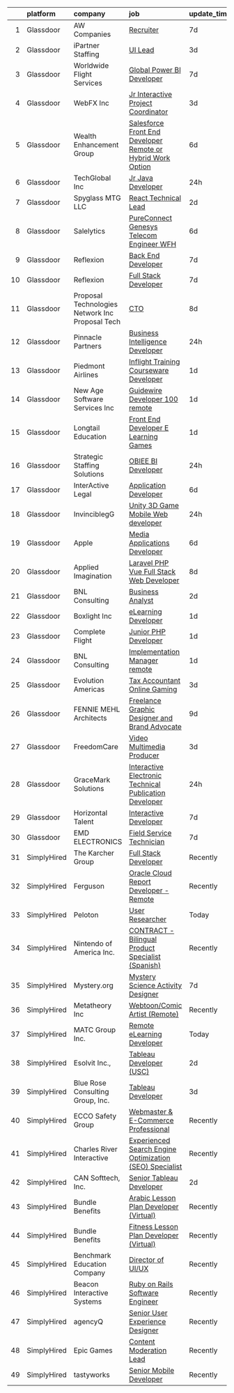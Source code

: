 

|    | platform    | company                                            | job                                                                                                                                                                                                                                                                                                                                                                                                                                                                                                                                                                                                                                                                                                                                                                                                                                                                                                                                                                                                                                                                                                                                                                                                                                                                                                                                            | update_time   | location                 |
|---:|:------------|:---------------------------------------------------|:-----------------------------------------------------------------------------------------------------------------------------------------------------------------------------------------------------------------------------------------------------------------------------------------------------------------------------------------------------------------------------------------------------------------------------------------------------------------------------------------------------------------------------------------------------------------------------------------------------------------------------------------------------------------------------------------------------------------------------------------------------------------------------------------------------------------------------------------------------------------------------------------------------------------------------------------------------------------------------------------------------------------------------------------------------------------------------------------------------------------------------------------------------------------------------------------------------------------------------------------------------------------------------------------------------------------------------------------------|:--------------|:-------------------------|
|  1 | Glassdoor   | AW Companies                                       | [Recruiter](https://www.glassdoor.com/partner/jobListing.htm?pos=123&ao=1110586&s=58&guid=000001814c5d236c808eb88cb14d63b5&src=GD_JOB_AD&t=SR&vt=w&ea=1&cs=1_c35db8f8&cb=1654843581682&jobListingId=1007913521738&cpc=AD396490361E83B7&jrtk=3-0-1g565q8slr18u801-1g565q8t2mfra800-01fb081bfc80a8f3--6NYlbfkN0BJyT-1zDomfhAot0Q55yGDmv4H694C53pWRyrw8nEhT59BuYBnwzSFy-M2G_iknLOF7mE9EmE4c4LVjgthyMuA9md4UwcLawQRyqhqwZPXzWZXsUCXd9FffltNPwN0x3V7G2UAF19FI_GVEZBhFkSlu7C43E6VZRPppmR_I532iDz_6eTRl472Ajas-G3frTg_9nv-WwPkugUKC_KKIy6Pft-5JlAxuEopKJwr_4AG3v4nFYwGukCwAx16nO2Xb5rh10FPadQkNv-v-BRf21cyQLoIHuFnF97HPvec11c9qd6-X8qin1b6zTW_bJXPHUKCbnk99uRA4ui1MWco6D411ycNfqaxlYN8RGVdCi0x57JjlLpznW_gmUE8dMncOub4bJAXolrKqJuEW8rKczgKpVk5y76MlWMpNTOeZITCIu_--p8GZnKP0olytiZGq9r_S0jjL7DJQU1vcHZ2go73mieQPOxyu1wTZ5RTpZNpzprfUS_nr8YC)                                                                                                                                                                                                                                                                                                                                                                                                                                                                                                           | 7d            | Edina, MN                |
|  2 | Glassdoor   | iPartner Staffing                                  | [UI Lead](https://www.glassdoor.com/partner/jobListing.htm?pos=119&ao=1110586&s=58&guid=000001814c5d236c808eb88cb14d63b5&src=GD_JOB_AD&t=SR&vt=w&ea=1&cs=1_1b900d44&cb=1654843581682&jobListingId=1007920739618&cpc=FB7E4A1762AE5BEC&jrtk=3-0-1g565q8slr18u801-1g565q8t2mfra800-97ca674ef347cab0--6NYlbfkN0B-EimVQqTc2tFIV6vuu5Q2yMpllFPYuV8Iz2jCwgQfkw-l4YPp5GzHKH7Tz3sIsloMCPDl7xEbhyUty-bqmeEVRijf3D4KasROnH7706eWL7-ejOnMaYU4HGEcZQcsfPDG7FgWZuuopC5_RHqHWiVUfA2lhb--Ta7vkmjWGKKm3lauOji-qwubMOd8cZq-HsYiAjqJsczsq9HXGV-UjqXqFbZ_DrF97UiLWBk0c-fXqwom7f_sQoAx3LnW4xNSO5AJpLnrb67AlIOQ6jg1hKLs2BkZC9ikTg6gD_s2TBXJ-Km1yCOJzpPR9AvJu9Vwd4pz8FfvD7U5bZqmFse_TM6KIiiNcFQDE97_iszYyoPqHkSHxivr99FElOlyqAZ3V6vVAKS3tM7RMwrEMnN2izoJ-SMOWNSUUYx51sJs6k67CwZj3iFKSD0KVhdLHAllVD-iBiYs6N1bkTnE7PcwykP9Bgbhqh0esprShGdVicMNbmwqq61vdZkpIs6jxCRgx8u6f0xnscRoKg%3D%3D)                                                                                                                                                                                                                                                                                                                                                                                                                                                                                 | 3d            | Remote                   |
|  3 | Glassdoor   | Worldwide Flight Services                          | [Global Power BI Developer](https://www.glassdoor.com/partner/jobListing.htm?pos=121&ao=1110586&s=58&guid=000001814c5d236c808eb88cb14d63b5&src=GD_JOB_AD&t=SR&vt=w&ea=1&cs=1_d92de8ac&cb=1654843581682&jobListingId=1007913809101&cpc=DE56C24FF6DEC286&jrtk=3-0-1g565q8slr18u801-1g565q8t2mfra800-3551435e9a443746--6NYlbfkN0DlNXR7iZHEEVq9fvtKVQQLc88q0RD5VoHWJ6YGqchaPItLzmydZ85ZdlXhxXwSDeVQ5jyohUKO8EaWR7s_iFvQP1vfWxufg-p8kSeRLIA3cgXVuoumyf8e6sqaOO9h9tVQzkgtX5q4hJoiuWQqKb4v0hFDiciowA2DZZYAzmrmbLl4PwqCTAajMHURBZ98-CV0Us8fOUjjHp0vc4RNbQQwCPqoimPggP_c52czu07HAyzklpXR-DOIf8xKft9aOyD093_QLh-xUsV80OVOUJLgWOjv8DfiVrLgklxI-4nhn7iXdVXD4n3-kYeMGSDWFjffuWYsJQFd9q7u1-Oiiad4tRC4ajN3gvWt8EPz80y09DnVa6vZrPyU1hPBQDrPi_1R9aV8fIUmEXJIzpwAY8LOgSCOIFb2WFNGi3E7c1BUPn6AM97kFNxl2GRDicBY86npyGXFkTXAoRykV3H_KA7uA_5GDk9Rod_10OOiWi6zFISfa4hWbatllcKKoU4jXTa6Wh-Cs7lTTQ%3D%3D)                                                                                                                                                                                                                                                                                                                                                                                                                                                               | 7d            | United States            |
|  4 | Glassdoor   | WebFX  Inc                                         | [Jr  Interactive Project Coordinator](https://www.glassdoor.com/partner/jobListing.htm?pos=115&ao=1110586&s=58&guid=000001814c5d236c808eb88cb14d63b5&src=GD_JOB_AD&t=SR&vt=w&cs=1_707281e0&cb=1654843581680&jobListingId=1007920957207&cpc=92BEE8AC7E71C1CB&jrtk=3-0-1g565q8slr18u801-1g565q8t2mfra800-797409945404ff11--6NYlbfkN0AA3uNcJ0aeXBAdVd1dUlJvZjHaUXbbC2QUFGJChoFW7xEU327m6es5Xqq5xKl_2TxwTAHTKv5sUENpPvaJxB-mUoYIJcAzFTPNXVwzI0Gd1MZlPFI6vGK5mAnmP8Kl7Ma-v9ri1ostWmqXfOzOItsePyg1mgAHpRxEMZEdgyP9TWs3lfmNL_PBwM11sY3D7_wEliLeRtiid75Xk0iNoNc-c_6B1_zjupPuQ963m8d1v3Z2zBK8PFZATUyZbb4RwNT2PmpgrCDudw875302gobgzFiHF805PvY35DrsNUVtIpjt20S1DFodxrZCXMyrVoglgsZZ4c5jfgywGptCIF_XR5sbFkkSGfL6GWnO8RLJaK-ugX4fdQ5EHg3YFaPKO7LR79dgzEq2Hbt6jvmSge0laBjF3QBLrKCYsHvmEoWoib7ToHlKgi00j1VgtLNQH6MMqt3U9Jz5LNjSM_L-iSCI58TugfjMXaoDkGhKOsQ6JB0VCZaaCitYe-oLNFQJ_-GxbVQ8kyJTnZIlV7NSq8EWb-L37F7ei8v8lGrhaX-GwMycakoNbyYMMFaGz4dOMyutsGvWJPBlcPadjPizBB-g)                                                                                                                                                                                                                                                                                                                                                                                      | 3d            | Harrisburg, PA           |
|  5 | Glassdoor   | Wealth Enhancement Group                           | [Salesforce Front End Developer  Remote or Hybrid Work Option ](https://www.glassdoor.com/partner/jobListing.htm?pos=127&ao=1110586&s=58&guid=000001814c5d236c808eb88cb14d63b5&src=GD_JOB_AD&t=SR&vt=w&ea=1&cs=1_4da0952e&cb=1654843581682&jobListingId=1007915736622&cpc=4F748F1840550ABC&jrtk=3-0-1g565q8slr18u801-1g565q8t2mfra800-0ccc1cf0bafe88e9--6NYlbfkN0D6woh6lFYKyivXHV62vzuzvYTPrX3VFjDhMMqA7YWkr4Gv83HeQTP3icpOIR_rg0H3C9TEu5wyQwFx1Aki4gDl2IygzcdcWmTTuhbxdfJSJ9Pk7Brw-7KW2wGssBvC1NdPbdLTbbDGJSR1TDY7M1O_vchpA5R4SFOSBFfshzd07z7v_cHl4nswqDvjdW3AHyIQDcBI383MFSz1h_d9-Upg5pnjgmnOg_olq6kZaNDgaTBxfX0OL2hTAlx7JBfG3JHKD7gB-Kx7_MuS6unPPgQJA2I8DKTu1H-dx6_HqCAE2op36z4FGRy9UNr0LLeNWieOZB5OJsB4mrFPY1uhG98InLsM0wf7bH_N-adpXZjNNmCDCRK_F_lWJsij2Tpt0HtGQrKkHawaLUrfO2ftqTcoXni7wQtg8WqlJkBK2GLRYMFAvsKqUVSGU7bzZOP8K-H_q1BYjHXaN8hs52NrkyiF2fkllAKW2SjHczvlSqj3r3uCuJoSY_KC6UIUOqv9W0zeTNXW84f-LqVgLe8ZGWhODKuPpPOQ5J5ocm_OU-9hHQ%3D%3D)                                                                                                                                                                                                                                                                                                                                                                                           | 6d            | Plymouth, MN             |
|  6 | Glassdoor   | TechGlobal  Inc                                    | [Jr  Java Developer](https://www.glassdoor.com/partner/jobListing.htm?pos=126&ao=1110586&s=58&guid=000001814c5d236c808eb88cb14d63b5&src=GD_JOB_AD&t=SR&vt=w&ea=1&cs=1_50f7d091&cb=1654843581682&jobListingId=1007929309014&cpc=3DB599BF2F4828F0&jrtk=3-0-1g565q8slr18u801-1g565q8t2mfra800-65004001ddacaed1--6NYlbfkN0C-q6iYe66_FLQy3U-sZg-V_VpG3fQBKf_hrSCPEHFKv3DtpHCCWyd_ALlnLXUaebrYZfbf66vD25OD_n5n0M0o8n1VKLxFiOOdzupOky8GPjU2VkAxrDVqqvZJ2TFvCxssQbY-oFDByT6O0emYP8uxJv-4ht7Y_Skr8nqL7AgEqi7R9ezjzOLeGTxi5jcdh108mpYHTXAc1L9qVIp3psHxY-8mpcxmEgvFFE4PTLD8NwD2F6CyTGxm7ZUfBO2y1A2gbNYzP5gqDDWsqo0qTuthT4JgPL7ThKOVkeT5tAD5hMFC3w8-IFdR-7zp0AiSQ97GphJ8szYCBtCrHszy8maCZX4WZkgDsD6dIoOsbFWEcLUAZvjzk323WK92KWXvlHyEj3Z0RSNOjSRjpQI-i44x-1w32lNd2ZN1i0WErYphc0fFMDBCxeTBEHDcc4n5enWoORDmo8gIje6e95FBPE248UeVPErDoZh_3E7pK4ob82NaNPst3j_e_M1UwKXQwIGah3ls5C1fRw%3D%3D)                                                                                                                                                                                                                                                                                                                                                                                                                                                                      | 24h           | Silver Spring, MD        |
|  7 | Glassdoor   | Spyglass MTG  LLC                                  | [React Technical Lead](https://www.glassdoor.com/partner/jobListing.htm?pos=107&ao=1110586&s=58&guid=000001814c5d236c808eb88cb14d63b5&src=GD_JOB_AD&t=SR&vt=w&ea=1&cs=1_b6809d41&cb=1654843581676&jobListingId=1007923327634&cpc=8638028904E281F4&jrtk=3-0-1g565q8slr18u801-1g565q8t2mfra800-3b0ea9b0b3c6b9ae--6NYlbfkN0APToHrk7ILONyRglvlT3LJMO76dZGJsKlG8WQjsY8Cq9XiAb7ktDbIRm1pjj_2H1yeFsiqhB_udNrOA4t11SWnzIjik_NJHiZ5qNchwzAWdbXMMtgEV0ocjP1S2Bl4DAcqchBFMkI94L6w9FkS66o4Js3igrjXIJUTv2EVF_EkfSRcnBgWkxzKooZJLof7PhTcV8nCZwUKvItG2NP5xgFJwZkdODUJQaEMhbltPG67OixjEnZmJQN1BUBx2vju4eu7j9F1iJq8bsMAN2W_eZxFZImgjKP-ofd2OlDS09gpUDPR6rfKeUZ7grjE_wdcVreqJ0gGs38wUinwaVBarvGvPQUz2SRhol3RwVkm29y2F5UhlcgUUVpBKymJ2jwjzMHStjmNWjVHkP77hnYi99HSFqgOYZTvvlkDjUoCeNgLuSnR4hliENqB1FfmDq_qnP8ZSZy8Py0gsf-ojih8FFxbZS3L7jVfKvg4CHpGyTOPfh6BfbVrjAM6tdhM9BJ7eZhJBUQ23WglLQ%3D%3D)                                                                                                                                                                                                                                                                                                                                                                                                                                                                    | 2d            | Remote                   |
|  8 | Glassdoor   | Salelytics                                         | [PureConnect Genesys   Telecom Engineer   WFH](https://www.glassdoor.com/partner/jobListing.htm?pos=111&ao=1110586&s=58&guid=000001814c5d236c808eb88cb14d63b5&src=GD_JOB_AD&t=SR&vt=w&ea=1&cs=1_1c7f617d&cb=1654843581679&jobListingId=1007915982880&cpc=C17E88BEEFAF6676&jrtk=3-0-1g565q8slr18u801-1g565q8t2mfra800-b080c40cfe7f17b1--6NYlbfkN0C9NsEFErnTeC7LttfR25Lep1_ucPnE1dn7A7vj3Nw5VtPipzamRltLtksEx0lgqsAJb8S_Emb9oAa8akyCm1uRfeaS9EdinAJkrJpHaLmuuwvci6cQvKN--ftwIlqJRqjV76glGlryyYJz5PY4ko1kiYdAtOxuAGFx9YbIVoiPN-YgghDBEB1BMsBsP-Nu8usV3j2Fufgt_L4VwMuErKwYjJEZe0Gtocy0J5Z3X64Cdo_eYUaxL9phWbUUptQ45LYckJzytOhMQ106sMSvrmnuIONTMq65TvEwwv_91VeeXy6lWwYRHjZ4YBShBGZm12_KjnXKKCe7bm2vkF2OcsPl4lRnYUz_4fGLnAhuNr-V1GbJEo1V4ZuuzVcQJuvkvQKM3tFtMZw1mgqYbyfS-aoOEafRMSbQoimCS5O5BEjW2lE2tmyfto94GKWEwS4QpNIK9XShNPmtTN4T1DLYH1aQ9Pb1BXUSGQfl35tOO3GApRb9jMTHPdOUivY32pc_A_F7KhYhu3J3vl5pqwkiDae3JAGS3TVuPZDxPJNGdY5G45wwK8CAylxl)                                                                                                                                                                                                                                                                                                                                                                                                        | 6d            | Texas                    |
|  9 | Glassdoor   | Reflexion                                          | [Back End Developer](https://www.glassdoor.com/partner/jobListing.htm?pos=106&ao=1110586&s=58&guid=000001814c5d236c808eb88cb14d63b5&src=GD_JOB_AD&t=SR&vt=w&cs=1_08c0a229&cb=1654843581676&jobListingId=1007914920753&cpc=9EDA28EADF1DF7F0&jrtk=3-0-1g565q8slr18u801-1g565q8t2mfra800-64f3ec5a006a25ef--6NYlbfkN0AZhccrYCUSJlZEde1UnGXnwlG1V9FU8luw-eezWnVYr9_1En6wc3mzyZXn6_Dj2AK1-YOqjfLCzMf-TLYp-UhUAHGwadT9p8CeC09swo6OVhvvcBo1Xc9inRwMUp-QTATb6wM3ykctVMo_eSIlXQ_IxX5PmPkdqMUNkebKquxIRxfqYM5RhK_uvL-uZ9pomGQ326zm0gUEGuO2YKhlvSIngpzkgoGbA8WilIK2KsuCNzMR7NYEhrIQwsalwxiUJHQYY1f1QhSNRbAIqENRicYTyykKCj4qXvm6PS4Ik0y0fMZjMvUS6Y_3edWMEnm2zAGFJaQNhWkJCSfy-lR1dCZLlbpJ_lZD3t4JyRS1TEGrXcFFFfE6Rc-lLFlbBHC3Ib5Tk4Bg0NqavuMeWE_kCZ0NdrWncpg9BQpceU6rpvJSVC5EYDkm-pm_xi5Gk6pVWHY%3D)                                                                                                                                                                                                                                                                                                                                                                                                                                                                                                                                                         | 7d            | Lancaster, PA            |
| 10 | Glassdoor   | Reflexion                                          | [Full Stack Developer](https://www.glassdoor.com/partner/jobListing.htm?pos=108&ao=1110586&s=58&guid=000001814c5d236c808eb88cb14d63b5&src=GD_JOB_AD&t=SR&vt=w&cs=1_af9e918c&cb=1654843581676&jobListingId=1007914920755&cpc=8A48E7D5890B96AC&jrtk=3-0-1g565q8slr18u801-1g565q8t2mfra800-67e4fdd39bff15c4--6NYlbfkN0AZhccrYCUSJlZEde1UnGXnwlG1V9FU8luw-eezWnVYr9_1En6wc3mzzqtSnv-4GpLxwcH31akk5faPLyjNmJbduIAfGjsk43GzdfOixoMLJxpXGhTXv0dva03SZHWagc8QrlRw6HF7t3i3Pbag-EQsHAe1k1M98B5HJqurwNlyQj1c9KfGJ7zLGUD1VywR72XlsuF1BFJDfxeggKGenwQjOvJAgMhDk7MRTkE1NZU022mgGAefJ4O18Rc4lOqHQO9j_mNQtKJ1HRioQgkob-eFx852uVH4tBiO-NPy15t3pj7Alyr2rZpgZiTC_QTkB0MVqzVxf31xWc5aVRIWfkyk4uTNCidrwphkz544rN4lOS_tVOZ7Ct5sSSPnCKAeB0jlkkDZcMpEBWSJH4o9vS7jx3u4_vnWWGe__BIcOLkK1sYDWAi5RjJtWhHyX7ns-xw%3D)                                                                                                                                                                                                                                                                                                                                                                                                                                                                                                                                                       | 7d            | Lancaster, PA            |
| 11 | Glassdoor   | Proposal Technologies Network  Inc   Proposal Tech | [CTO](https://www.glassdoor.com/partner/jobListing.htm?pos=103&ao=1110586&s=58&guid=000001814c5d236c808eb88cb14d63b5&src=GD_JOB_AD&t=SR&vt=w&ea=1&cs=1_b96e3f47&cb=1654843581676&jobListingId=1007910502265&cpc=0AD3DB1A95BF4639&jrtk=3-0-1g565q8slr18u801-1g565q8t2mfra800-ff016a607264e08f--6NYlbfkN0D4nuovUOU2dPryPr7-xanE7ZFWASvaSyNm3BqXIbrO0nDY8rIvRZx9k3Hk5-It0ewDe_dTgLhJGJyBUzGi8suw1yTW6jCjkDdIPAZGytLuX4sqtEIh9I0O3Ht17RxrsRtlIc49xXhnyU0rlxXD25hhcOvQ_XwRjLNMHs_wI3KeRO4NMKsYulTRtGujC25jcvtxZjSJl1Nk3aqLLBaZADRwIlnANUx3YTrdU5PAkCu3SXBLmGDe0WketPkpv1AMsaxQj2jFloIGpNgYHqV69BeTZOgHhkD2rNwA27ybYROe91pI1RCq3pvbXnIKO6F0RPWQ4Zm9s7EdKVrVSVWVh25m0f-H6elimbX7AbGBE24AxVlE4cQsW-ju-oex2km6ncmqMCpzk_vbpTjrUMKVxOZv-8pPn5c8osndrAWaOSpVKk8e1Fe4DELN9jsugTuA2bQk6kkdynIRSxLsYsNSc2YTkOwnyT7o2X-Tb4227EcIkw%3D%3D)                                                                                                                                                                                                                                                                                                                                                                                                                                                                                                                     | 8d            | San Diego, CA            |
| 12 | Glassdoor   | Pinnacle Partners                                  | [Business Intelligence Developer](https://www.glassdoor.com/partner/jobListing.htm?pos=110&ao=1110586&s=58&guid=000001814c5d236c808eb88cb14d63b5&src=GD_JOB_AD&t=SR&vt=w&ea=1&cs=1_2bafca02&cb=1654843581679&jobListingId=1007930048961&cpc=39721386339D0809&jrtk=3-0-1g565q8slr18u801-1g565q8t2mfra800-ac2540293b532ec5--6NYlbfkN0BhdO0Ncs0_rZX45kaA1IghdSc64QuX_nVTEEikuxIZE4gW7af1ZR6G5H6cy9DimTA7BnmjjRMO6KMt411FN69ZwdrQWNR6a21F-LSSCZjBTxFfWr6-0YqHz1zHnqA_z8Q6nfnRlkFhDdPyr-UZL3sKY67uRdlQjSns1hHUPcywbW2Y2skuUgJ6SJs7OlLM6O-ttt81BRkNsAZoWHJdAC63DwWSo9CZ7POl9yH0p_uMYSnhDWXu4W_rdXUNNvufTyuJcwsTc_QwxwKjADMU_W6XUST5_87iMzQWDRKyGLlNygHPjDeuVrpMQ3DiVIknfGkO4UM821JO3zQk1Y9IcXc87pN-Jl4ZkykweRdehQ2a4hhEaj6gBe0gE4wJMOspkuy-jmAabU7qt9ce0m1IDth6Rg9IOpPThlgz1aNFDf8R6hDejwI4uTsPeb2lAidRWOthUZDtKnlzhc9DtZEeI3C6hpfWbaXz9frVbqK8vg78aC_PMuCfTCSzenylOGaTcFlx30KGrkj1NvZpMopuI8oW-aVdXh8egLmoJnLLeF0NYB3mMFMFenS6gdUltG5o2H9eFQL6C3JRTVevHf-dPVh3FNKs6dzRMNM%3D)                                                                                                                                                                                                                                                                                                                                                                       | 24h           | Louisville, KY           |
| 13 | Glassdoor   | Piedmont Airlines                                  | [Inflight Training Courseware Developer](https://www.glassdoor.com/partner/jobListing.htm?pos=124&ao=1110586&s=58&guid=000001814c5d236c808eb88cb14d63b5&src=GD_JOB_AD&t=SR&vt=w&ea=1&cs=1_2ba7eaf5&cb=1654843581682&jobListingId=1007926088534&cpc=82B3195DA92CAF92&jrtk=3-0-1g565q8slr18u801-1g565q8t2mfra800-dd745995b1909a53--6NYlbfkN0AJqa02A-jjFuujtoYodmhFQJaTTwbhLsOHgwrkq3sSUwfoHAkP2uaM0zGId0bCmYAJhRX6lHVmd6aP0K8-mXU8WEZkztKOfLF7m6WX4kQVp920KPGRWY9BhexNV1b1FLqJgym9KGbEA7ybnkR6oOZ9EBH0DCm-DhbbtgACnXcfaAjFfG5wGntc_H88Qg-Wx0fD8D7bO3eZkA5_nvvuxAplEnKZ_rLFh8dloXQTnVsqdvF8FxgK2BaZAyrx8UAM--8vqcJdznKPgBahzcTLbndVEJ4klJojzrVFyq-WhQXxfFYTLA6Tf1xCObAEf8nhvQWrsm6AG5Jlpagvj0jgQBVj1lGZTNG3SJp0MKCT68-mwaMRfbUabHTxW2co4wuyFJM2rsqsm3JBoeRdU7Nki9jI3ncmpssxezykKyvX2qv9AXFrfAoUexyVO3XGh9RvKG8NRoHFMp0zXIBeNMvMXhMP_xFTKFY64yxYtDKi3NlHFdeG4cE_jiATg2UXan7BrNODWDp1taXlXQ%3D%3D)                                                                                                                                                                                                                                                                                                                                                                                                                                                  | 1d            | Charlotte, NC            |
| 14 | Glassdoor   | New Age Software Services  Inc                     | [Guidewire Developer   100  remote](https://www.glassdoor.com/partner/jobListing.htm?pos=112&ao=1110586&s=58&guid=000001814c5d236c808eb88cb14d63b5&src=GD_JOB_AD&t=SR&vt=w&ea=1&cs=1_77c43414&cb=1654843581679&jobListingId=1007926489679&cpc=56632219D727AB75&jrtk=3-0-1g565q8slr18u801-1g565q8t2mfra800-f561363c1b9afa07--6NYlbfkN0CZ6e0H4NcnatyWGoYaKjAyi2VSoy0rRzfwi_PICbZE2trJWZe45NHM4eDQ7VwNSiCbzxeSSpVUvHRb8lU1WefcG4b7T-7o2S__iGVH7kzpzle0RWcQmAHoJj6onl3Hb6e74rDzMNe7lk17pMwuajnJKBBo-fVUAB6x87GeOnkc0BbyNqhW59jNJYNgLQZcOGPXs9zpEmspgrOK-ZYHnXbyZy7CYeIgKr2VpTk6_UodTx7cJLPc-2Bpii_D2Ambnf0sYwlrKOwZ392-qam3jpmTe2IgjE_JHJg8znbvT1CCAgKEiJpdp4g3eaGWeO59CI19YqxbjqECUHv-tIJrjyRHowATI-xaZ1iQXiOkT40kxHKji3Kat3EWxyG_3BW9rSnsdHBv39VbcRaS2hIf9dhVFzfjpGnZV8V5oI0Yfj0ui8xO6ZXHrWlkD-uU_rmhGO6bymKknicPR8xqxaXLwPTFgp9yyk7bnR0OUk_WToKLV4C_10kVN_oQConEXY98HsvJm5MBqcMZ3b_SWKy_C6JU)                                                                                                                                                                                                                                                                                                                                                                                                                                                   | 1d            | Remote                   |
| 15 | Glassdoor   | Longtail Education                                 | [Front End Developer   E Learning Games](https://www.glassdoor.com/partner/jobListing.htm?pos=104&ao=1110586&s=58&guid=000001814c5d236c808eb88cb14d63b5&src=GD_JOB_AD&t=SR&vt=w&ea=1&cs=1_8754999d&cb=1654843581676&jobListingId=1007926654185&cpc=5075878B7C32FFAE&jrtk=3-0-1g565q8slr18u801-1g565q8t2mfra800-3408b989d3f3116e--6NYlbfkN0Dx3r3E47sSe5bB3PIy1uzBZvlB7xy2NhfhZMlxQTsxrNljbzALwoFlN0hOG0WFn3PJ4j8vj71Tk388D7khWysTEJVf-c1eHPZ05UzvtqW2pojDHQQ2uuGx19rzmb5gVicTfaWfPTkLe4qrehY57PTlI1XFNsELU4LEjVGaL0tZphHoLL1m_AiQo1CQp4zLfgAhR4Sv0tGRrliFRjxk4NVNTdgY2XAxz1kM2hPTzg-scKqsS6Av3W5p0RemnpnVNz8VL8nbq-C7kPj7k5Ow2WYebWoS2GIw5dBk6yGehZ7iatRUAgw8cPetSEGkTOGfwWb5VVgjl6Tq0eeMinhnwEssrPXzKTfs3v9ZpR0cBf-co2SdSVsfQtdSqYGIu33yQ93bhOUY_1f21jG-vtlMQszKmZ2-xJ3AYw6Hbkf17wC-fbiPATFtT12eK-A7kZR6VBKPy2KZA2CvE6RBnBary4r5dri5kSfqGDVazhJWJK1_VqvGJO6JyGXFDN3VVzninnJcsxbhwErW-g%3D%3D)                                                                                                                                                                                                                                                                                                                                                                                                                                                  | 1d            | New York, NY             |
| 16 | Glassdoor   | Strategic Staffing Solutions                       | [OBIEE  BI Developer](https://www.glassdoor.com/partner/jobListing.htm?pos=130&ao=1110586&s=58&guid=000001814c5d236c808eb88cb14d63b5&src=GD_JOB_AD&t=SR&vt=w&ea=1&cs=1_2fc6e8cf&cb=1654843581682&jobListingId=1007929551154&cpc=C19BE7EA145E205E&jrtk=3-0-1g565q8slr18u801-1g565q8t2mfra800-94324c090c46f937--6NYlbfkN0CB4h_TpqywgMPZecH4V9H9bCqyxawBCNsXMflKEtNjwLwtboGeSLVSOY5Fc-6lLXggUg67WvHooo8aC8WyLivmELQlD8uNP068epydRcoi8wd1y1d6xnfAerIJ_NOsSLNzXL2IzylSclT9xXEbZcyN0GSoTpz0mDD96-_B2_bn2jqmcyfA1HMM2fw5T9OCfNhf0HqEvytg6PFRDLKYhhQZBJ92Zq4oi9MiwgmiFdMz6uF31001tYOStyfbCaFYjj3QEDAn4DOY8E-A33IW4rUaJrh78DymHDVkv9jQQ4fSheZNdJGWhHQ-Y4b6THUxx0evQ90QjSdGMPFDyrBxnSeS_iFo0k0_7Y8k6NZceojYkfssFjCOo1TMQsD7ZiUSiqDvxloMNwkzjPzDsY4XnxqdSaGM1eAgpDu5xuFXAgP1wTQNKl4ehXEYIS55w2TwOkSjrjos9HhxZbkNuH_vfKTuiE2wlPCtMB6ShVqqxnbOPYaSIn2y9V2SU3v4u1OCjerLm3B5SSFA72CZWfcRDtSUbAdXe6djR7Y%3D)                                                                                                                                                                                                                                                                                                                                                                                                                                                   | 24h           | Phoenix, AZ              |
| 17 | Glassdoor   | InterActive Legal                                  | [Application Developer](https://www.glassdoor.com/partner/jobListing.htm?pos=109&ao=1110586&s=58&guid=000001814c5d236c808eb88cb14d63b5&src=GD_JOB_AD&t=SR&vt=w&ea=1&cs=1_2ad9ecd4&cb=1654843581679&jobListingId=1007916408140&cpc=61B26E8FEFFA679F&jrtk=3-0-1g565q8slr18u801-1g565q8t2mfra800-b6cb90fedf609ab7--6NYlbfkN0AOytzrr4nRnIo0SuCvWzSXSVfU-TRsmmwdqLnMtD_jfiLbeFDwNeAMhQYCj5GJwcBy4EmipI-8Wceovzo4-x5K_BX7JTruKi0xRPTb7n588wd0IYq4Ub7V_QglPrnFgDOzKzT7lXN4H6XawvVEArUXRW7PqfE3uSnWnzkY0rBZ-a3XPlGtIBkZfCC8N6YPbDaxIap3CBgUwe3mP51CoBTQrc6BWshY-FnKEfAfNI--9bz3L1y33wGgvZ41Agd-uBSBCfLPUJ-ZiFmqEImU_LxmAhWT3jhxtNJ2FxvLk4aLLJM7gLLxMu7yUmpOugkrBZWt92D2-WXUGrFU4Xf_TdpUlmHJ_DWhfIG3PHdjw95SiFBbW5hDQPOBbJ_TeToPffGhNAKJ3NfKlWwGYfwOPnwhQSfl3pfBYT9DO84i4i--RPjz37uoJSuDw8YvZ-I6XSK8ZMoy6Fyj8_JTuK_ecaXuItB95ZPc4S1MO9g2zWpGxX8j-t23gCtbA9sN9jNesiI%3D)                                                                                                                                                                                                                                                                                                                                                                                                                                                                                 | 6d            | Remote                   |
| 18 | Glassdoor   | InvinciblegG                                       | [Unity 3D   Game   Mobile   Web developer](https://www.glassdoor.com/partner/jobListing.htm?pos=128&ao=1110586&s=58&guid=000001814c5d236c808eb88cb14d63b5&src=GD_JOB_AD&t=SR&vt=w&ea=1&cs=1_a98df890&cb=1654843581682&jobListingId=1007929062516&cpc=B101C867B3EF2D75&jrtk=3-0-1g565q8slr18u801-1g565q8t2mfra800-17c005d29f98b300--6NYlbfkN0BMcPmEX1E7yOuH-aMzR8-fYhPkQo9_bevYM7Na4_hpwHM6DEvgKwm6ghaQ4rQigH1ZRHNugIw-dGK_TJ2hwJhZT_Aw2lrmVkWTBqZEAvyUM5ibVeEZPEQkyZ9pk-xlkPxyu8gWZFLgqYWZ9RL98FfDJrFvo38lLcDbmlSUlwR8Mxd6LLy2_8rNQ2veR-qhmDXYHXx1yMMExVZF2yb7agk1zJ-TjWbAidSpBXNmYs1BjnZcqgKlMjlVK9Ew_qQLC_HUM1e220yZfn09F7uzHORHZ_viOeZlYvanxttgd68PuNRzxqHFfi5idQ_MhpozOmNNCNwxvPNTKU-AN4sSvAOlUosvAZPtYRihYA1Qdiv9zZy04sk-q_L7S-QYnaFLdHEAuhKzExZfHhgwsrlBLVDgN6Mvo5WYIEC7_G9ttBtYWvsNLcExwKeL_jq7v9ZkhOdds4rEiV8l3GV0vMdjK6RMRJC3NIQJiuOHwkkNExk1s6vQGuP-gjOIeAG7e1KC3kSyy8RoZYtrQQ%3D%3D)                                                                                                                                                                                                                                                                                                                                                                                                                                                | 24h           | Bethesda, MD             |
| 19 | Glassdoor   | Apple                                              | [Media Applications Developer](https://www.glassdoor.com/partner/jobListing.htm?pos=120&ao=1110586&s=58&guid=000001814c5d236c808eb88cb14d63b5&src=GD_JOB_AD&t=SR&vt=w&cs=1_6fa3d8e9&cb=1654843581681&jobListingId=1007917016527&cpc=334ABAF5D42DC775&jrtk=3-0-1g565q8slr18u801-1g565q8t2mfra800-16963912b763df2f--6NYlbfkN0BvKrLyj5gPmtZO9T8euul8TCxuuKNOtzRJOomxnwSEodTz2Bc-sPZlC5mDe-NOaJjo2lqg1vkfFwxp98o8Uk1OUl-wSy-p70lRg1Md9quEAmJ7vZsz_PZygP14VpduBU0vufSkZ72pY6UMR9vqxIfkCAfeQMD4XkL5GIZg-1cuUjWU94phtc7GqHYaXO2fOakyCsePzsQJYCO8J3oZYQ_Ea5nWLGFw_IMXLWx6pfz1UkhplXt4VOK3KHdFlA1gbeZusikXQHz1SzzvYEV2CmLZGMvuA9BMFhHnQQPMe-t5kiKWQ44pdP-om6Xf_xzKnSZLtWELEkDwEo9Z0JpHmoVIfr7H30uprXdw5OybbKz-9s2S1tRsKwjudQO5lTRoZeIWzpMvU0hNy6mEFyQjnnofbT_IDZGlp_iH3lAYJXeWYwAD-fWloTNElJTGGuwTsyuDSIk9cwPxQyxlhj2auBkrQKaB3HeEL_lcUCO6A8Yw2NnM-1KtIz-obwkE59dfcm6TnMR1x5wCToIKTasOUlRBXmkb95TBQ03ayNeVoomzFEPIDdDbTjwzMpRaVR2ZA9nyl9Tc3ooyXS3EOftXbJf6aqKSfACNDEV9mL_-1EW2fVpgpDdxf8z_6gXYpDLfVnOh0zVfq6jX2PP8UB2FWzxZb93AOCBPQQb0RNKiMPTblBQFEhlVq4JLXip6Jjx4nNM-PyxrS4F1GltfdG3aFmdEogttlPFbF2Yl1F66RG-Qv52lOWcoXGO-qWQZmQ8-GFOJ7-XMR1lcL-jOMffx0PzqteunZLsmPtIRpnmBSmgwOlMwPvwvBq5QBjzuy5AHrjV6KrCrwoEX162EH7izRsfcx0ZPGW1n5mrFTd7-Yx2Wv4ZaotGQVkoGLkq_6oUOXxkgLp2sOgJowFHzNGA8EGSMGHKF43_PeBbAj9nKTq0DSSBoFJ97MhK6li1lgXE4LNFT16_yyqLKDg%3D%3D) | 6d            | San Diego, CA            |
| 20 | Glassdoor   | Applied Imagination                                | [Laravel PHP Vue Full Stack Web Developer](https://www.glassdoor.com/partner/jobListing.htm?pos=117&ao=1110586&s=58&guid=000001814c5d236c808eb88cb14d63b5&src=GD_JOB_AD&t=SR&vt=w&ea=1&cs=1_91677cdc&cb=1654843581681&jobListingId=1007909584687&cpc=F5E96E35A1725171&jrtk=3-0-1g565q8slr18u801-1g565q8t2mfra800-be5a63a73b7f1f03--6NYlbfkN0D8j9N0G3bmE7t_bRxWCnyO3V8nRNicLzIRxQmtr6sajtSbey-JVwvqIbU1LBnhwm68MiLRHJ2RJsT2pRwLvcF7YY2fYIds2opRMXYce4nvBD7s2tMe70tnCAlKld1CwsoPR-jrhULDCBi4UG6MllrFdIZsZGCxtio_6GQ3R8l_LcMj6aIBOwfdzuITtOiBKIxdCt-OAM0F34EYso8H_hWXD0Ao_vOKdPiGqTBhd97ECO5SqcxenY5DeI2-5oJ2YMnKKrC_WBVsg71kcQLtuy2aWA3Aj8xlHVxtx2q4-YO2k8Qs-WVt5ILCoVHhe1hAsqV8MYuVLMnOn4240wNmrE5PhJHbuuSkMMuYUpSGV-x8T3rMHAYUpQcDLRW8wl2djU-ZvNTONU2ke2BIQkoTzNC8hE_lHvk3xMphq5JUCQBUgDMbc1P7eTnIUtvY9MW9SPVujT2QFDhrdzwu7vls2ZDNPOli9S3KnTeTUDUw4KHxCbbKxf6qdMTTutNVgngkXy5SS5XYY19cRWRCaFVppyt0BruY6esxWg5DA6xSZxie8A%3D%3D)                                                                                                                                                                                                                                                                                                                                                                                                                | 8d            | Remote                   |
| 21 | Glassdoor   | BNL Consulting                                     | [Business Analyst](https://www.glassdoor.com/partner/jobListing.htm?pos=122&ao=1110586&s=58&guid=000001814c5d236c808eb88cb14d63b5&src=GD_JOB_AD&t=SR&vt=w&ea=1&cs=1_8b013e02&cb=1654843581682&jobListingId=1007923867514&cpc=654405A9B1E0A9F5&jrtk=3-0-1g565q8slr18u801-1g565q8t2mfra800-0acae9d3b09e6874--6NYlbfkN0C_eQCgnQ3dunn2kgXxy7uUxBB8Rm9uGSd45wqHXb30Ykzk56iGivDdvMiyOZuX2CXnp7P4t6wW4EwBYWRALNshXcrmp2xJYjF8qBlx_72G5rt_UeA1h3uxAJgDJlqVXAkbK4U0iesj2VmRqqg51hQM-Dy_FOFTGoes98wFioBIv1aMqqCjbJCbav3On5AUAOYKkNV3FrDbQzs6Jn_5LWG_u8dWBcJstMhEoVvHku0CcL2RI6XQFRBypUgHmtjgp186izIMHiKW4PXdiRw_wJoWrdesExLCcdvP_ig6KQYTjJ30DeW8mdPkymTH26mlK99G5lsZjP5LtlP0i01p6dSVq2fFBGNu5y8Ap7eAY3MRyj1Ip4yF6iR7mwzudMsVNX2xa8tXNHPq3TlEcnrMnDJQGnhYZY74Z-L7yJCIoE7eumCLaWai6eKBodben8v_AfFMsF3DZLczSPFrQU4rpZxtHXNOCGkJ98T12Qipnd9F9dP2cB9f7aHd)                                                                                                                                                                                                                                                                                                                                                                                                                                                                                                    | 2d            | Remote                   |
| 22 | Glassdoor   | Boxlight Inc                                       | [eLearning Developer](https://www.glassdoor.com/partner/jobListing.htm?pos=102&ao=1110586&s=58&guid=000001814c5d236c808eb88cb14d63b5&src=GD_JOB_AD&t=SR&vt=w&ea=1&cs=1_e4b2300e&cb=1654843581675&jobListingId=1007926508055&cpc=80B915E8E3483F7A&jrtk=3-0-1g565q8slr18u801-1g565q8t2mfra800-fef4d110940af28c--6NYlbfkN0D0ZqxdZg2TwcIemQ4yr89eGinLCR7bn2QHXosobzuZIDPQNz2x7R5jKb2ps4XrZWmuuYQcs68elimztA4lqSTScMXDh-P24RPypLNMUT2wXuRzMu47EB6p8Nn9DRER_hGkkSGE6AzygBU0K0RztHfRzafNVcH_PCGA-JHEiecbH3U5ka0UsEeMA4qteyFgNq07PNQKriGQHNv5wDycytNsde1yjdYIXtQgyo_MYN2dvJEGFWgb1uj4y0c9wmNN8SrmM7c3DnP43CtmJoxAGyRIYHbSmam09u_r3nLDVrW9cEC17XFTXUykm1NBtD2SKFhENGe43CQ9Xl2ms6vYOdacYJ2W5aChlP8xvRKYK_U-BUE3d3niBCsM-V4bqDQ0Zp24zhMwqDWpmRr9Pcm-AJAw5b5ucPoi9OaxrfrTJAi2BnJH-zS7B2Vq7sZtBB9JL6ZIpPwCZceFuSrK_OYZTRCJKh4hRh39A9h_EtzTE_YdTYu_vmt0Ug8hnavjTxQTl3zXRNdfVNHp7Q%3D%3D)                                                                                                                                                                                                                                                                                                                                                                                                                                                                     | 1d            | Jonesboro, GA            |
| 23 | Glassdoor   | Complete Flight                                    | [Junior PHP Developer](https://www.glassdoor.com/partner/jobListing.htm?pos=114&ao=1110586&s=58&guid=000001814c5d236c808eb88cb14d63b5&src=GD_JOB_AD&t=SR&vt=w&ea=1&cs=1_8f99ee73&cb=1654843581680&jobListingId=1007926087994&cpc=70D6958B2CFB98E6&jrtk=3-0-1g565q8slr18u801-1g565q8t2mfra800-f039b3eeb7127b23--6NYlbfkN0AsdW4ERIrcDLt32SfeOCrNNwbI0gliW3F3aaj3fGIKgAh6kKcFEELl0e2MrWvZEZQdQxGHm4VKlEFKarJrE7PY_xNSXleJt2Iwg17t-ope2Jp_ofELMmij2-Kd5khSoFBc8JU9kge_5GmuixeDX3_Uae3pU3to4lMM7OXcQ3DlRUqzSNzYteiSitC_O25nPLKUEqVNRZBhrdpjWXX22ViYleseYhDU5ldLdc3yRdS02Fv0XyFcix_Zy_5E5qsuhiDmMBzYgjNzf2qeFZl76EflQPkDbZ2oCOJiff4zmIfRXuokHnbvFzpxOnrIiThxL3kmBBKwqgM81iJ0QDQa9mZMkhHhtzqxZc-jj0fLxmou9jfdeguTZXVA__8hfquZmYNO6tISHQ0hKMHt1rdDPBEaDV1zVdUfT38TUJysgVWusK4W9lC60S9vYD33icZc7cM4DN-Jqp7Y8VL4UGDC7ccm6umUUg3lVqe5SPrPoMRZWvahxvg6skJjiTrjfY0oCvvY4Roe6brOnQ%3D%3D)                                                                                                                                                                                                                                                                                                                                                                                                                                                                    | 1d            | Sioux Falls, SD          |
| 24 | Glassdoor   | BNL Consulting                                     | [Implementation Manager  remote ](https://www.glassdoor.com/partner/jobListing.htm?pos=125&ao=1110586&s=58&guid=000001814c5d236c808eb88cb14d63b5&src=GD_JOB_AD&t=SR&vt=w&ea=1&cs=1_f83245ba&cb=1654843581682&jobListingId=1007926335688&cpc=D2F1DE17EE1F43B9&jrtk=3-0-1g565q8slr18u801-1g565q8t2mfra800-9879ed91b3bd1465--6NYlbfkN0C_eQCgnQ3dunn2kgXxy7uUxBB8Rm9uGSd45wqHXb30Yrz-LcmGVMUGnqIqC5OvS3oBIM4lr_OnXht3otTZP-PFZ0B0HytkU8gRtTANSKxcCoLjxmng1y9D1Hqr2m3XQTwfxtTCtYyPAADSMMymqQJ4iTcVP54DgTteYVBZYb-PCwdRa4FP-m8rt5GOgGxz6yxVc7RzsX0dFDIJcMASKB5w5yedv5djFZsdByF5WfocLvMYT2RDb2FGBeE1RGXxnxoqosejffFDpQk3W-tHlmLhdfWWws0miNKRSi5QSS3sVi_9SIpFf1LaaowSiw-7zHt-N1tFEimVKc88JMRJyz-TY9N59q3FNQTya_89ESUs5r_lkH0aNlSGGbpPkudMhnz66t7RmByARyr90_27E5Rhdg-LCg16_Xn0MSa96nB009yEdZcok6qAqF1AQ8rJ9d6WUo3gjgU_B3AGZfs4M2V_87pQ9Ucel5WlmsbUOlJEB4guWRo6Xi-6ZgkDoqxWWm4%3D)                                                                                                                                                                                                                                                                                                                                                                                                                                                                       | 1d            | Remote                   |
| 25 | Glassdoor   | Evolution Americas                                 | [Tax Accountant  Online Gaming](https://www.glassdoor.com/partner/jobListing.htm?pos=101&ao=1110586&s=58&guid=000001814c5d236c808eb88cb14d63b5&src=GD_JOB_AD&t=SR&vt=w&cs=1_4e826473&cb=1654843581675&jobListingId=1007920637834&cpc=04030D222FE2186B&jrtk=3-0-1g565q8slr18u801-1g565q8t2mfra800-8cbdc5abad09e734--6NYlbfkN0DWR1WbKNVqz5Vs796JMxy6nFzIeJx79EYV__ff1HatqDZ3agEOBcJcKRFPFBfziP0TbPaGCczSBCvJrO81Pi1qEWKqc4QeMQ44g00jOqeLjEOlMbjOU3KN-AIuWY1x2BI1xrZgfBMuSncc_7Pm-PE1TWwGSlO2sTH7N3LF3EPpJAT_zd5Rrr83G1dJlZpUoK47T73wz4U5ow76d8KI7E4zPr0NV9omOOOOzNyr42MWNzgEVMlobw_IO3gs53Dk2W4mTqJH4VasB-4kA2iMfZn75ILWpPIvefh10RKcWaxL-EXcXNuoYHpPuWzT76b2CdEnOEAdQsA-R3s6xu9TSsk8awJwCJkUQmRtZdx_GLQM7XoaI7z7E_FtcQo7MqUDQJ2v1X3UEb_gkbwkL5C614NZNtXNtm09Ja4KOgH7swqMc-1BJbhEyDcZUYk_IF8e_5RzdPs2sIKrQmeh5ImsPYcvx5KzjIxlfbi1auJUVWn8JjD9qk4BYeqfWqvd8BKCYy_4gsrG9vBQpvoIwj0eA3s47OpHtGn2h3C7qfyPjEwJBRfRrtAHJVIhVq0v-hg-aLYaaKFCz0ULOb_8R9HRn5hOJpgYOrOtJ6kKgz7ujn145cw4ClPf0SzrgfsZVQmi-SwSGNygUWoAYZHBUg4_tGU4VNjoiVidZKjezxNpQo8BcZ4umR4aGKV9kgclqaDr9NHIx8c0rBA9fdLuZZpY1KXIK2uIpH3_7qa0Gb_Ljll_UZbx31dx6mnkc9z1q6WOsYGHiqHojGWkkXDluA3pDRqMAJ4urqKhOEdxtNTCtUWiVAz2YqVJmUyiq4H-5BT3xcA%3D)                                                                                                                                              | 3d            | Philadelphia, PA         |
| 26 | Glassdoor   | FENNIE MEHL Architects                             | [Freelance Graphic Designer and Brand Advocate](https://www.glassdoor.com/partner/jobListing.htm?pos=113&ao=1110586&s=58&guid=000001814c5d236c808eb88cb14d63b5&src=GD_JOB_AD&t=SR&vt=w&ea=1&cs=1_a8a309a9&cb=1654843581680&jobListingId=1007905966163&cpc=8795CF9063CD573D&jrtk=3-0-1g565q8slr18u801-1g565q8t2mfra800-003ba351f1dcb63e--6NYlbfkN0BG1QWpzEe2U3QA6Vqi_sjmYLnL8UwDHOnvXMvQ4BPtGbvMljWF5gVU5_RMG5pVvERma6uIN-MpxqkUhFukZ4vNRes7jdVyWOADuawNGmeBJnAqSCDmmO39KoweiRYWQT4BEB8Htc9ANfSiAJIK1VkPXbz5mYM_WZfjaoddtL36X0oZjMoqadeuX_9C8PqgiiWl_U9MzK0O11S3wFHUMeUFpsq80ibiResN4PNKvjfjvNFtcOlqOCBQybxN-gIybiLPx_TjYrllkY7JlUdis_eWEoreoVPY7z6wcuNu_N1YHzKFIqM_oQezHnfjnVZxVv4hiawISlpF3iyVWOAEfecM4XdBYkVg07oBNaoEBNJ-RgMlNhiQ82HKr_CnvzmflOrrToaPlGA_orwtT15D9no0XffVNMAqJ8bx9j4eFPX0mdAQLQSPU_TTVfgvhVjNIRuIwFgavViMt4XLgjj54sXhZtR8P6-rEYEuck8OpjeXxL2xfPWeq3IM6AHW1qd9MC_4mqUButRVLJ5Mj1mOrnH_)                                                                                                                                                                                                                                                                                                                                                                                                                                       | 9d            | Remote                   |
| 27 | Glassdoor   | FreedomCare                                        | [Video Multimedia Producer](https://www.glassdoor.com/partner/jobListing.htm?pos=129&ao=1110586&s=58&guid=000001814c5d236c808eb88cb14d63b5&src=GD_JOB_AD&t=SR&vt=w&ea=1&cs=1_b6f97b71&cb=1654843581682&jobListingId=1007921764280&cpc=334ABAF5D42DC775&jrtk=3-0-1g565q8slr18u801-1g565q8t2mfra800-8f8c904102d65fca--6NYlbfkN0C8qskvBm9slw7JirND0zgjW8TjszeTNKjUC66ZnFzGphzlZKLm_zKns29cF9dx4WPsNrShV6m3GqI8vfWtocTCmxp14486zqpHiYHfVQMte9a8_PrH7bAOYQGbdGgtfIWGnVZp1bkLrjxuuRx9vBzv1ul3jtqe-5bTHLmgdw4RDtHFjkV3EnMhD1Yd42AStt5IzIKTACC7RLIdrEO8BLf7Wf5IkIax5atXOIoScPu4sDQ8GJ9QUS7AE2oWpw6KVNKKaWN_zSLKuwTCIdHQ0nC7kmJ825sJKcrN4hNY9ya303zaAWopdRvbIjFOiNZu4EsB_-x1gJzJ4ONMPJGReOGOAgxeSKDxwhkvb8kV900dRrjTGq3R7SCmRu9c5dWcwvE4SnnIsSuV_gc2Kyckhj2L_6VmqWXtsRnJTVhCwllvqImKBglr2Jd861Lfg9_aQS1l5iCCIZdvog%3D%3D)                                                                                                                                                                                                                                                                                                                                                                                                                                                                                                                               | 3d            | Lake Success, NY         |
| 28 | Glassdoor   | GraceMark Solutions                                | [Interactive Electronic Technical Publication Developer](https://www.glassdoor.com/partner/jobListing.htm?pos=118&ao=1110586&s=58&guid=000001814c5d236c808eb88cb14d63b5&src=GD_JOB_AD&t=SR&vt=w&ea=1&cs=1_89991216&cb=1654843581681&jobListingId=1007929846715&cpc=C63BD00756FD6F58&jrtk=3-0-1g565q8slr18u801-1g565q8t2mfra800-ebee2f1d0675f5d4--6NYlbfkN0D4UxdV5JzaEOg8ZYZhEVgzi52ExVzdta2XSc8IG99gNzdTo9p7vXHgyyHwH6O5ITe-PCOqYaPg_xQEO-IDAqc9uTRgYt-8x8KYK8jlwyN6Xc5W5qG_d6KsoQZb8olFfrcu6D9R-ZslS-Png0UhQWjoDtnJs0SQr0kSVHUWVRwFkFbqz0vOL39M-hLcjTXK0vD0pMLkoD7zLxIaYTAloi_JcwPu7qprPiWNrypKKP6l0MJh7MBo25XLTE_UNC2ffLAdHGKh9X8Ix1A2jMSNj90hJai7-7bjd9Rc59to_vgmv2Hz7efzzxrV8DzFTXmPrkD78Bp50_qRmLXuNbZ-1vG8Rmi4nAHPGeOMHc_GQydvPxvA_i-S2xlLgf_9Gp8izZVF_2yRiIszQB_L5U-qnxgnaJuPVQ9kav_5pa9pA9vENwTvRwDi32yVI5vDw9HDpe5MI7GFUlC0XerwzworznrxiMqqYbqo-DQTiSCD6YeYR9etKngoqcyG6EGVq7dWSeCmaMQG8S3COA%3D%3D)                                                                                                                                                                                                                                                                                                                                                                                                                                  | 24h           | San Diego, CA            |
| 29 | Glassdoor   | Horizontal Talent                                  | [Interactive Developer](https://www.glassdoor.com/partner/jobListing.htm?pos=105&ao=1110586&s=58&guid=000001814c5d236c808eb88cb14d63b5&src=GD_JOB_AD&t=SR&vt=w&cs=1_abf3e88e&cb=1654843581676&jobListingId=1007914144013&cpc=87A0A889578C8297&jrtk=3-0-1g565q8slr18u801-1g565q8t2mfra800-c87b0c03af9dd889--6NYlbfkN0DVLD0NwOQENOe9ZSCJLsOt28qZmO4545ePKxrhyheH8quYXvZ38a0yFLKpQDQrT0zee3A7f6YkMKr7qEqR68HoPSdXs6HFj1BGFWkgLjK5g3Z_RfYnvAaM40K8xMAA6cVpv2blvh7FlA5Ug596vm-AuhO8G5_F8dTqe1YWB8iN4dTnLG3djbd0E5ovGgag-y2QaCJw6hEmy3S73MxmobenUVYWnN0Vwvzp-7x6T4m9DMRPZfPdMkyTej7SuuDQ6zoF_DVb9X22t6w1wsDCZKMTpQrWTs3V5uH2YNq7XqnnwnrG9BqNaBetecm8Xjdc7qf9k4lWOTT3cxM9plEgh3wosoe8HrLpNtXrYWFLbSzqIvdFSZvjowageGOotqP0G2FVAWZt6sWmmkokekH5KkkihVQWDUXASPGhPF0KibgXZBOy_WTha4dOmEg2E01zUBRQuZ6kD5M7x1vSInXxmDB9q7VY5y57qbWby64YOvJkqxCDv2LIyq6ydGaIzCxHCSyTxrOadEhyjn4fO76Sf4v9TSM5tSjKUGmo3RjDauM34D0kJk6oX5ycXQOy8mGmheISR2musGP_a_950dXDZqOZw4JV_dsJOmAOCKoJvqpcZ0UJxbDr9VIWM6q2vWW0TqrUi3-z6KTHgMX8IWhOD41lI81GKYOdhi88tSFktry-n4mSn0lgnfX2-JHU1kYUK3sAmy0JfGHaPyKk3REjcESMt9CsJ2crW1G5L5ulRiBHamZ8tUgrcFYFO1-f05QQSx0nEUFbHyYVdW07_lsiJaSOyoWsv3Ns620aJNMmiPybj_pjS8Av3NfOio8A6xI9OKfyqTm1d_CLYs8xAGvnasOjSfqpL4ErQe6AzkKsvzDznfGLPCUm41MH5oJZ99WicR9ZrQp98vfq6urAa0etnmIWD9RmJb4N81tBjcDrYRFebKDwQjwgbMmGzvWPKvSQQgeNt4EuaLx8GQ%3D%3D)        | 7d            | Boston, MA               |
| 30 | Glassdoor   | EMD ELECTRONICS                                    | [Field Service Technician](https://www.glassdoor.com/partner/jobListing.htm?pos=116&ao=1110586&s=58&guid=000001814c5d236c808eb88cb14d63b5&src=GD_JOB_AD&t=SR&vt=w&ea=1&cs=1_de6cd92b&cb=1654843581681&jobListingId=1007914066925&cpc=022796DF6CE1C9E6&jrtk=3-0-1g565q8slr18u801-1g565q8t2mfra800-ea232b9c081e3487--6NYlbfkN0AtkqANmBytYlYmRnbCat4cy71KDB9mo-AR4AqSt1zKQXT53CgqJICv5t1jQqdchJgBrgYEUvVwXUzEeLr80I_Dzdve60wn_NhCqH0jU-O3QVA3Tteii3QKfbJwPaM4G4dtad5y0Gpb9aC-QMJEVBxoVplk0yIz1ejOP0_z9Q6LlB5WbB3Uts1UjrfkIaYnuCa_jEDdIj6L2eymBOnrMSvGAA-iLYytQhXgvSTfVnhtXrQFw9NNtaQnrVN5_UQcZiquT-nQtkoGFN9fsY5UpD7KV8dLXxnCiDB450kvIj1cMJbeFcmHxgEf-bCB6QznjXXgHwnGuaN92ENPZXYxyW67TsyHprYYuv0nmh3g0eqbP7GHTpo8EtXicZ_ChXQGKs1P2PcOIuaE4M82wbJ7A0sUOzvIbp3mCxF9jjmbB3LKq_GvIofSFJqayg16h3QsPFBed7H4FPSQQkoAzJPqTT8pzWEFY9GBuZ0ecoB9aYzvH3hVLTCpivhzonykrD0XWiUwSdCScGrqbsq5njxIGPnP9U44VvXVfqk%3D)                                                                                                                                                                                                                                                                                                                                                                                                                                              | 7d            | Tempe, AZ                |
| 31 | SimplyHired | The Karcher Group                                  | [Full Stack Developer](https://www.simplyhired.com/job/JPw9CyuAtCQORfA796L8vj-gOKaXyrTgcCdogVfa28m5K5DN7SazUw?q=interactive+developer)                                                                                                                                                                                                                                                                                                                                                                                                                                                                                                                                                                                                                                                                                                                                                                                                                                                                                                                                                                                                                                                                                                                                                                                                         | Recently      | North Canton, OH         |
| 32 | SimplyHired | Ferguson                                           | [Oracle Cloud Report Developer - Remote](https://www.simplyhired.com/job/KZyV3QlgaVTTBwRlxI0BMbMmXhzvMI8kK6BWZoTg0aDvXKCRAzLK6w?q=interactive+developer)                                                                                                                                                                                                                                                                                                                                                                                                                                                                                                                                                                                                                                                                                                                                                                                                                                                                                                                                                                                                                                                                                                                                                                                       | Recently      | Remote                   |
| 33 | SimplyHired | Peloton                                            | [User Researcher](https://www.simplyhired.com/job/CBuVwdlSWtqXkDbsnjoC_Oa-EmxeqTWQzIMtCGbWm4bvh88KhBkgMw?q=interactive+developer)                                                                                                                                                                                                                                                                                                                                                                                                                                                                                                                                                                                                                                                                                                                                                                                                                                                                                                                                                                                                                                                                                                                                                                                                              | Today         | New York, NY             |
| 34 | SimplyHired | Nintendo of America Inc.                           | [CONTRACT - Bilingual Product Specialist (Spanish)](https://www.simplyhired.com/job/IGSc6eQ1cUDtfaPCj6ZvpJPL5H90NS5qkppcqH-fxzClawi-1GI68Q?q=interactive+developer)                                                                                                                                                                                                                                                                                                                                                                                                                                                                                                                                                                                                                                                                                                                                                                                                                                                                                                                                                                                                                                                                                                                                                                            | Recently      | Redmond, WA              |
| 35 | SimplyHired | Mystery.org                                        | [Mystery Science Activity Designer](https://www.simplyhired.com/job/kuEItjfIgh-eycejQeQSzZ6qrrAGBmkH5GklFoGz22_dm5l6_EodYA?q=interactive+developer)                                                                                                                                                                                                                                                                                                                                                                                                                                                                                                                                                                                                                                                                                                                                                                                                                                                                                                                                                                                                                                                                                                                                                                                            | 7d            | Remote                   |
| 36 | SimplyHired | Metatheory Inc                                     | [Webtoon/Comic Artist (Remote)](https://www.simplyhired.com/job/3nYCJFPFSVsmRpv_TlLlRrsPc40lXQfpZG74zVf4x5OsN_VqFc7nrg?q=interactive+developer)                                                                                                                                                                                                                                                                                                                                                                                                                                                                                                                                                                                                                                                                                                                                                                                                                                                                                                                                                                                                                                                                                                                                                                                                | Recently      | California               |
| 37 | SimplyHired | MATC Group Inc.                                    | [Remote eLearning Developer](https://www.simplyhired.com/job/0wkOC-vlOXFD1PWqGMAYsNFOlwBzPr22BpJ-XUiZwZ4QxB16uwoLBw?q=interactive+developer)                                                                                                                                                                                                                                                                                                                                                                                                                                                                                                                                                                                                                                                                                                                                                                                                                                                                                                                                                                                                                                                                                                                                                                                                   | Today         | Boston, MA +24 locations |
| 38 | SimplyHired | Esolvit Inc.,                                      | [Tableau Developer (USC)](https://www.simplyhired.com/job/d_RbxCrILfdyKT9qP3ablB0CL-vzqpfI7qZCMY5CBB2woB27wJpxuw?q=interactive+developer)                                                                                                                                                                                                                                                                                                                                                                                                                                                                                                                                                                                                                                                                                                                                                                                                                                                                                                                                                                                                                                                                                                                                                                                                      | 2d            | Remote                   |
| 39 | SimplyHired | Blue Rose Consulting Group, Inc.                   | [Tableau Developer](https://www.simplyhired.com/job/D0FpmcHU4bVEGfwRJIzPwlA011DPvM6dBYHHA7JXGoQUaKLbHzeCKg?q=interactive+developer)                                                                                                                                                                                                                                                                                                                                                                                                                                                                                                                                                                                                                                                                                                                                                                                                                                                                                                                                                                                                                                                                                                                                                                                                            | 3d            | Remote                   |
| 40 | SimplyHired | ECCO Safety Group                                  | [Webmaster & E-Commerce Professional](https://www.simplyhired.com/job/Eis_eQzujD-0VqGd4cWH7_Zog5RuoP6kJescPkierQ7_taP_BL8ylw?q=interactive+developer)                                                                                                                                                                                                                                                                                                                                                                                                                                                                                                                                                                                                                                                                                                                                                                                                                                                                                                                                                                                                                                                                                                                                                                                          | Recently      | Boise, ID                |
| 41 | SimplyHired | Charles River Interactive                          | [Experienced Search Engine Optimization (SEO) Specialist](https://www.simplyhired.com/job/AngXwNXiYlIk_7SEhG_0lR0JMRIVabO6wolOJaiSGEItdkRIATgILA?q=interactive+developer)                                                                                                                                                                                                                                                                                                                                                                                                                                                                                                                                                                                                                                                                                                                                                                                                                                                                                                                                                                                                                                                                                                                                                                      | Recently      | Lowell, MA               |
| 42 | SimplyHired | CAN Softtech, Inc.                                 | [Senior Tableau Developer](https://www.simplyhired.com/job/iHp0aoSlW6jVq76jZI1eW3M-anm26GJd8i1MMvbI9FJEIzY83DypAw?q=interactive+developer)                                                                                                                                                                                                                                                                                                                                                                                                                                                                                                                                                                                                                                                                                                                                                                                                                                                                                                                                                                                                                                                                                                                                                                                                     | 2d            | Remote                   |
| 43 | SimplyHired | Bundle Benefits                                    | [Arabic Lesson Plan Developer (Virtual)](https://www.simplyhired.com/job/sf47-1FgsZjzp7_nVpuHMp8luDXSnUwD2Sq60u1tv6agofP26AGp0w?q=interactive+developer)                                                                                                                                                                                                                                                                                                                                                                                                                                                                                                                                                                                                                                                                                                                                                                                                                                                                                                                                                                                                                                                                                                                                                                                       | Recently      | Remote                   |
| 44 | SimplyHired | Bundle Benefits                                    | [Fitness Lesson Plan Developer (Virtual)](https://www.simplyhired.com/job/PoNHINhXXCRndUeZB9RFpg7hvF9WXyCxfhbmqdHMlWsds0BBXO29cQ?q=interactive+developer)                                                                                                                                                                                                                                                                                                                                                                                                                                                                                                                                                                                                                                                                                                                                                                                                                                                                                                                                                                                                                                                                                                                                                                                      | Recently      | Remote                   |
| 45 | SimplyHired | Benchmark Education Company                        | [Director of UI/UX](https://www.simplyhired.com/job/KO1eYouOodomWKEI8o7VRvBWWjPBnon86SDLTSpqVdH5p7BxDSV2LQ?q=interactive+developer)                                                                                                                                                                                                                                                                                                                                                                                                                                                                                                                                                                                                                                                                                                                                                                                                                                                                                                                                                                                                                                                                                                                                                                                                            | Recently      | New Rochelle, NY         |
| 46 | SimplyHired | Beacon Interactive Systems                         | [Ruby on Rails Software Engineer](https://www.simplyhired.com/job/Bu9AvtCn74h02Bj7Ap2bGckVFlggBkM-IeRYSWIJIKZfSSeHow4Y4w?q=interactive+developer)                                                                                                                                                                                                                                                                                                                                                                                                                                                                                                                                                                                                                                                                                                                                                                                                                                                                                                                                                                                                                                                                                                                                                                                              | Recently      | Waltham, MA              |
| 47 | SimplyHired | agencyQ                                            | [Senior User Experience Designer](https://www.simplyhired.com/job/cIDtvicOoH53aMYEP0Ljm-akwv5PTKqGSpFWDKdyocaD4666RjrRkA?q=interactive+developer)                                                                                                                                                                                                                                                                                                                                                                                                                                                                                                                                                                                                                                                                                                                                                                                                                                                                                                                                                                                                                                                                                                                                                                                              | Recently      | Bethesda, MD             |
| 48 | SimplyHired | Epic Games                                         | [Content Moderation Lead](https://www.simplyhired.com/job/PqEHLoKqRovV9oSlMz_CyQx3XDIlamWg-J0A7GFzP5QCHk39oe3-7A?q=interactive+developer)                                                                                                                                                                                                                                                                                                                                                                                                                                                                                                                                                                                                                                                                                                                                                                                                                                                                                                                                                                                                                                                                                                                                                                                                      | Recently      | Cary, NC                 |
| 49 | SimplyHired | tastyworks                                         | [Senior Mobile Developer](https://www.simplyhired.com/job/m0-1opOv4lnq5coMb2wy6C00QSeWyOd1XVojf306FxqXSTqvgRiSEw?q=interactive+developer)                                                                                                                                                                                                                                                                                                                                                                                                                                                                                                                                                                                                                                                                                                                                                                                                                                                                                                                                                                                                                                                                                                                                                                                                      | Recently      | Chicago, IL              |